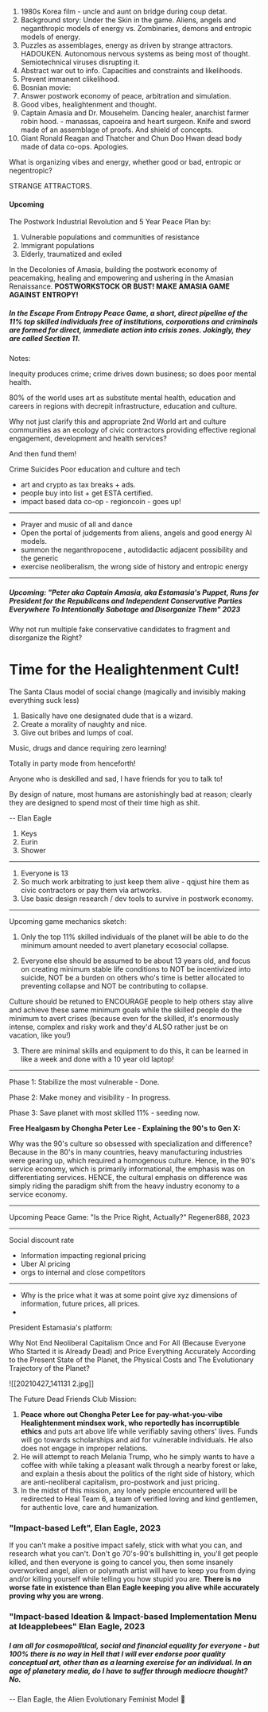 
1. 1980s Korea film - uncle and aunt on bridge during coup detat.
2. Background story: Under the Skin in the game. Aliens, angels and neganthropic models of energy vs. Zombinaries, demons and entropic models of energy.
3. Puzzles as assemblages, energy as driven by strange attractors. HADOUKEN. Autonomous nervous systems as being most of thought. Semiotechnical viruses disrupting it.
4. Abstract war out to info. Capacities and constraints and likelihoods.
5. Prevent immanent clikelihood.
6. Bosnian movie:
7. Answer postwork economy of peace, arbitration and simulation.
8. Good vibes, healightenment and thought.
9. Captain Amasia and Dr. Mousehelm. Dancing healer, anarchist farmer robin hood. - manassas, capoeira and heart surgeon. Knife and sword made of an assemblage of proofs. And shield of concepts. 
10. Giant Ronald Reagan and Thatcher and Chun Doo Hwan dead body made of data co-ops. Apologies.


What is organizing vibes and energy, whether good or bad, entropic or negentropic?

STRANGE ATTRACTORS.








#### Upcoming
The Postwork Industrial Revolution and 5 Year Peace Plan by:
1. Vulnerable populations and communities of resistance
2. Immigrant populations
3. Elderly, traumatized and exiled

In the Decolonies of Amasia, building the postwork economy of peacemaking, healing and empowering and ushering in the Amasian Renaissance.
**POSTWORKSTOCK OR BUST! MAKE AMASIA GAME AGAINST ENTROPY!**





##### In the Escape From Entropy Peace Game, a short, direct pipeline of the 11% top skilled individuals free of institutions, corporations and criminals are formed for direct, immediate action into crisis zones. Jokingly, they are called Section 11.





Notes:

Inequity produces crime; crime drives down business; so does poor mental health.

80% of the world uses art as substitute mental health, education and careers in regions with decrepit infrastructure, education and culture.

Why not just clarify this and appropriate 2nd World art and culture communities as an ecology of civic contractors providing effective regional engagement, development and health services?

And then fund them!

Crime
Suicides
Poor education and culture and tech


- art and crypto as tax breaks + ads.
- people buy into list + get ESTA certified.
- impact based data co-op - regioncoin - goes up!

----

- Prayer and music of all and dance
- Open the portal of judgements from aliens, angels and good energy AI models.
- summon the neganthropocene , autodidactic adjacent possibility and the generic
- exercise neoliberalism, the wrong side of history and  entropic energy 


----









##### Upcoming: "Peter aka Captain Amasia, aka Estamasia's Puppet, Runs for President for the Republicans and Independent Conservative Parties Everywhere To Intentionally Sabotage and Disorganize Them" 2023









Why not run multiple fake conservative candidates to fragment and disorganize the Right?














# Time for the Healightenment Cult!





The Santa Claus model of social change (magically and invisibly making everything suck less)

1. Basically have one designated dude that is a wizard.
2. Create a morality of naughty and nice.
3. Give out bribes and lumps of coal.












Music, drugs and dance requiring zero learning!

Totally in party mode from henceforth!

Anyone who is deskilled and sad, I have friends for you to talk to!









By design of nature, most humans are astonishingly bad at reason; clearly they are designed to spend most of their time high as shit.

-- Elan Eagle



1. Keys
2. Eurin
3. Shower





----
1. Everyone is 13
2. So much work arbitrating to just keep them alive - qqjust hire them as civic contractors or pay them via artworks.
3. Use basic design research / dev tools to survive in postwork economy.

----
Upcoming game mechanics sketch:

1. Only the top 11% skilled individuals of the planet will be able to do the minimum amount needed to avert planetary ecosocial collapse.

2. Everyone else should be assumed to be about 13 years old, and focus on creating minimum stable life conditions to NOT be incentivized into suicide, NOT be a burden on others who's time is better allocated to preventing collapse and NOT be contributing to collapse.

Culture should be retuned to ENCOURAGE people to help others stay alive and achieve these same minimum goals while the skilled people do the minimum to avert crises (because even for the skilled, it's enormously intense, complex and risky work and they'd ALSO rather just be on vacation, like you!)

3. There are minimal skills and equipment to do this, it can be learned in like a week and done with a 10 year old laptop!

---






Phase 1: Stabilize the most vulnerable - Done.

Phase 2: Make money and visibility - In progress.

Phase 3: Save planet with most skilled 11% - seeding now.







**Free Healgasm by Chongha Peter Lee - Explaining the 90's to Gen X:**

Why was the 90's culture so obsessed with specialization and difference? Because in the 80's in many countries, heavy manufacturing industries were gearing up, which required a homogenous culture. Hence, in the 90's service economy, which is primarily informational, the emphasis was on differentiating services. HENCE, the cultural emphasis on difference was simply riding the paradigm shift from the heavy industry economy to a service economy.

---







Upcoming Peace Game: "Is the Price Right, Actually?" Regener888, 2023

---

Social discount rate

- Information impacting regional pricing
- Uber AI pricing
- orgs to internal and close competitors

---


- Why is the price what it was at some point give xyz dimensions of information, future prices, all prices.
- 





President Estamasia's platform:

Why Not End Neoliberal Capitalism Once and For All (Because Everyone Who Started it is Already Dead) and Price Everything Accurately According to the Present State of the Planet, the Physical Costs and The Evolutionary Trajectory of the Planet?

![[20210427_141131 2.jpg]]







The Future Dead Friends Club Mission:

1. **Peace whore out Chongha Peter Lee for pay-what-you-vibe Healightenment mindsex work, who reportedly has incorruptible ethics** and puts art above life while verifiably saving others' lives. Funds will go towards scholarships and aid for vulnerable individuals. He also does not engage in improper relations.
2. He will attempt to reach Melania Trump, who he simply wants to have a coffee with while taking a pleasant walk through a nearby forest or lake, and explain a thesis about the politics of the right side of history, which are anti-neoliberal capitalism, pro-postwork and just pricing.
3. In the midst of this mission, any lonely people encountered will be redirected to Heal Team 6, a team of verified loving and kind gentlemen, for authentic love, care and humanization.





### "Impact-based Left", Elan Eagle, 2023
If you can't make a positive impact safely, stick with what you can, and research what you can't. Don't go 70's-90's bullshitting in, you'll get people killed, and then everyone is going to cancel you, then some insanely overworked angel, alien or polymath artist will have to keep you from dying and/or killing yourself while telling you how stupid you are. **There is no worse fate in existence than Elan Eagle keeping you alive while accurately proving why you are wrong.**






### "Impact-based Ideation & Impact-based Implementation Menu at Ideapplebees" Elan Eagle, 2023




##### I am all for cosmopolitical, social and financial equality for everyone - but 100% there is no way in Hell that I will ever endorse poor quality conceptual art, other than as a learning exercise for an individual. In an age of planetary media, do I have to suffer through mediocre thought? No.
-- Elan Eagle, the Alien Evolutionary Feminist Model 💋














